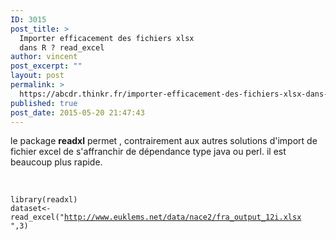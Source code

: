 ```yaml
---
ID: 3015
post_title: >
  Importer efficacement des fichiers xlsx
  dans R ? read_excel
author: vincent
post_excerpt: ""
layout: post
permalink: >
  https://abcdr.thinkr.fr/importer-efficacement-des-fichiers-xlsx-dans-r-read_excel/
published: true
post_date: 2015-05-20 21:47:43
---
```

le package <strong>readxl</strong> permet , contrairement aux autres solutions d'import de fichier excel de s'affranchir de dépendance type java ou perl. il est beaucoup plus rapide.<br /><br /> <pre><code><br />library(readxl)<br />dataset&lt;-read_excel("http://www.euklems.net/data/nace2/fra_output_12i.xlsx ",3)<br /></pre>